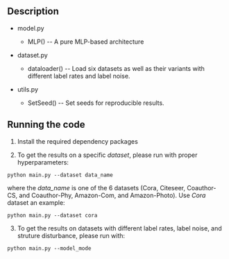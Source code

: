 
## Description
* model.py  
  * MLP() -- A pure MLP-based architecture 
* dataset.py  

  * dataloader() -- Load six datasets as well as their variants with different label rates and label noise.
* utils.py  
  * SetSeed() -- Set seeds for reproducible results.



## Running the code

1. Install the required dependency packages

3. To get the results on a specific *dataset*, please run with proper hyperparameters:

  ```
python main.py --dataset data_name
  ```

where the *data_name* is one of the 6 datasets (Cora, Citeseer, Coauthor-CS, and Coauthor-Phy, Amazon-Com, and Amazon-Photo). Use  *Cora* dataset an example: 

```
python main.py --dataset cora
```

3. To get the results on datasets with different label rates, label noise, and struture disturbance, please run with:

  ```
python main.py --model_mode
  ```



